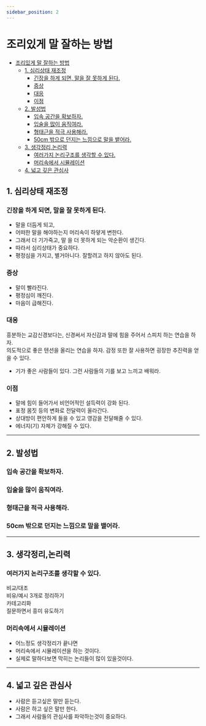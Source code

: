 ```yaml
---
sidebar_position: 2
---
```


# 조리있게 말 잘하는 방법  
- [조리있게 말 잘하는 방법](#조리있게-말-잘하는-방법)
  - [1. 심리상태 재조정](#1-심리상태-재조정)
    - [긴장을 하게 되면, 말을 잘 못하게 된다.](#긴장을-하게-되면-말을-잘-못하게-된다)
    - [증상](#증상)
    - [대응](#대응)
    - [이점](#이점)
  - [2. 발성법](#2-발성법)
    - [입속 공간을 확보하자.](#입속-공간을-확보하자)
    - [입술을 많이 움직여라.](#입술을-많이-움직여라)
    - [형태근을 적극 사용해라.](#형태근을-적극-사용해라)
    - [50cm 밖으로 던지는 느낌으로 말을 뱉어라.](#50cm-밖으로-던지는-느낌으로-말을-뱉어라)
  - [3. 생각정리,논리력](#3-생각정리논리력)
    - [여러가지 논리구조를 생각할 수 있다.](#여러가지-논리구조를-생각할-수-있다)
    - [머리속에서 시뮬레이션](#머리속에서-시뮬레이션)
  - [4. 넓고 깊은 관심사](#4-넓고-깊은-관심사)


## 1. 심리상태 재조정

### 긴장을 하게 되면, 말을 잘 못하게 된다.  
- 말을 더듬게 되고,  
- 어떠한 말을 해야하는지 머리속이 하얗게 변한다.  
- 그래서 더 기가죽고, 말 을 더 못하게 되는 악순환이 생긴다.  
- 따라서 심리상태가 중요하다.  
- 평정심을 가지고, 별거아니다. 잘할려고 하지 않아도 된다.  

### 증상  
- 말이 빨라진다.  
- 평정심이 깨진다.  
- 마음이 급해진다.  

### 대응
흥분하는 교감신경보다는, 신경써서 자신감과 말에 힘을 주어서 스피치 하는 연습을 하자.   
의도적으로 좋은 텐션을 올리는 연습을 하자.  감정 또한 잘 사용하면 굉장한 추진력을 얻을 수 있다.   
- 기가 좋은 사람들이 있다. 그런 사람들의 기를 보고 느끼고 배워라.  

### 이점    

- 말에 힘이 들어가서 비언어적인 설득력이 강화 된다.  
- 표정 몸짓 등의 변화로 전달력이 올라간다.  
- 상대방이 편안하게 들을 수 있고 영감을 전달해줄 수 있다.  
- 에너지(기) 자체가 강해질 수 있다.  

--- 

## 2. 발성법 

### 입속 공간을 확보하자.   

### 입술을 많이 움직여라.  

### 형태근을 적극 사용해라.  

### 50cm 밖으로 던지는 느낌으로 말을 뱉어라.  

--- 

## 3. 생각정리,논리력   

### 여러가지 논리구조를 생각할 수 있다.   

비교/대조  
비유/예시
3개로 정리하기  
카테고리화  
질문하면서 흥미 유도하기  

### 머리속에서 시뮬레이션

- 어느정도 생각정리가 끝나면  
- 머리속에서 시뮬레이션을 하는 것이다.  
- 실제로 말하다보면 막히는 논리들이 많이 있을것이다.  

---

## 4. 넓고 깊은 관심사    

- 사람은 듣고싶은 말만 듣는다.  
- 사람은 하고 싶은 말만 한다.  
- 그래서 사람들의 관심사를 파악하는것이 중요하다.  




